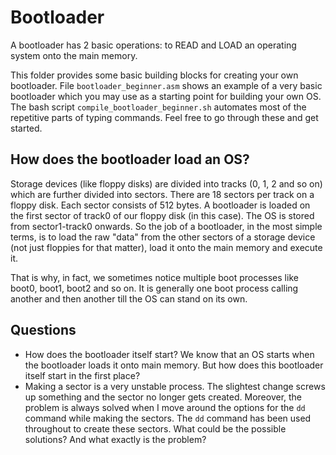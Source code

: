 # Bootloader
A bootloader has 2 basic operations: to READ and LOAD an operating system onto the main memory.

This folder provides some basic building blocks for creating your own bootloader. File `bootloader_beginner.asm` shows an example of a very basic bootloader which you may use as a starting point for building your own OS. The bash script `compile_bootloader_beginner.sh` automates most of the repetitive parts of typing commands. Feel free to go through these and get started.

## How does the bootloader load an OS?
Storage devices (like floppy disks) are divided into tracks (0, 1, 2 and so on) which are further divided into sectors. There are 18 sectors per track on a floppy disk. Each sector consists of 512 bytes. A bootloader is loaded on the first sector of track0 of our floppy disk (in this case). The OS is stored from sector1-track0 onwards. So the job of a bootloader, in the most simple terms, is to load the raw "data" from the other sectors of a storage device (not just floppies for that matter), load it onto the main memory and execute it.

That is why, in fact, we sometimes notice multiple boot processes like boot0, boot1, boot2 and so on. It is generally one boot process calling another and then another till the OS can stand on its own.

## Questions
+ How does the bootloader itself start? We know that an OS starts when the bootloader loads it onto main memory. But how does this bootloader itself start in the first place?
+ Making a sector is a very unstable process. The slightest change screws up something and the sector no longer gets created. Moreover, the problem is always solved when I move around the options for the `dd` command while making the sectors. The `dd` command has been used throughout to create these sectors. What could be the possible solutions? And what exactly is the problem?
